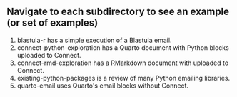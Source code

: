 ## Navigate to each subdirectory to see an example (or set of examples)

1. blastula-r has a simple execution of a Blastula email.
2. connect-python-exploration has a Quarto document with Python blocks uploaded to Connect.
3. connect-rmd-exploration has a RMarkdown document with uploaded to Connect.
4. existing-python-packages is a review of many Python emailing libraries.
5. quarto-email uses Quarto's email blocks without Connect.
